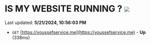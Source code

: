 # IS MY WEBSITE RUNNING ? [![](https://img.shields.io/static/v1?label=Sponsor&message=%E2%9D%A4&logo=GitHub&color=%23fe8e86)](https://github.com/sponsors/<username>)

Last updated: **5/21/2024, 10:56:03 PM**

- `GET` [https://youssefservice.me](https://youssefservice.me) - **Up** (338ms)
